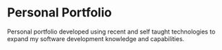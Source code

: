 # Personal Portfolio
Personal portfolio developed using recent and self taught technologies to expand my software development knowledge and capabilities.